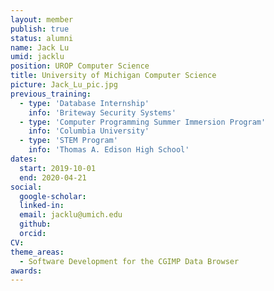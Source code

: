 ```yaml
---
layout: member
publish: true
status: alumni
name: Jack Lu
umid: jacklu
position: UROP Computer Science
title: University of Michigan Computer Science 
picture: Jack_Lu_pic.jpg
previous_training: 
  - type: 'Database Internship'
    info: 'Briteway Security Systems'
  - type: 'Computer Programming Summer Immersion Program'
    info: 'Columbia University'
  - type: 'STEM Program'
    info: 'Thomas A. Edison High School'
dates:
  start: 2019-10-01
  end: 2020-04-21
social: 
  google-scholar: 
  linked-in: 
  email: jacklu@umich.edu
  github:
  orcid:
CV: 
theme_areas:
  - Software Development for the CGIMP Data Browser
awards:
---
```


